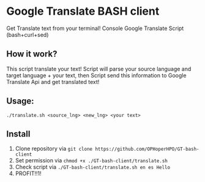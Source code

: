 # Google Translate BASH client
Get Translate text from your terminal! Console Google Translate Script (bash+curl+sed)
## How it work?
This script translate your text! Script will parse your source language and target language + your text, then Script send this information to Google Translate Api and get translated text!
## Usage:
`./translate.sh <source_lng> <new_lng> <your text>`
## Install
1) Clone repository via `git clone https://github.com/OPHoperHPO/GT-bash-client`
2) Set permission via `chmod +x ./GT-bash-client/translate.sh `
3) Check script via `./GT-bash-client/translate.sh en es Hello`
4) PROFIT!!1!
